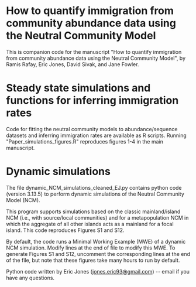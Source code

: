 # How to quantify immigration from community abundance data using the Neutral Community Model 
This is companion code for the manuscript "How to quantify immigration from community abundance data using the Neutral Community Model", by Ramis Rafay, Eric Jones, David Sivak, and Jane Fowler.

# Steady state simulations and functions for inferring immigration rates
Code for fitting the neutral community models to abundance/sequence datasets and inferring immigration rates are available as R scripts. Running "Paper_simulations_figures.R" reproduces figures 1-4 in the main manuscript. 

# Dynamic simulations 
The file dynamic_NCM_simulations_cleaned_EJ.py contains python code (version 3.13.5) to perform dynamic simulations of the Neutral Community Model (NCM).

This program supports simulations based on the classic mainland/island NCM (i.e., with source/local communities) and for a metapopulation NCM in which the aggregate of all other islands acts as a mainland for a focal island.  This code reproduces Figures S1 and S12.

By default, the code runs a Minimal Working Example (MWE) of a dynamic NCM simulation. Modify lines at the end of file to modify this MWE. To generate Figures S1 and S12, uncomment the corresponding lines at the end of the file, but note that these figures take many hours to run by default. 

Python code written by Eric Jones (jones.eric93@gmail.com) -- email if you have
any questions.
